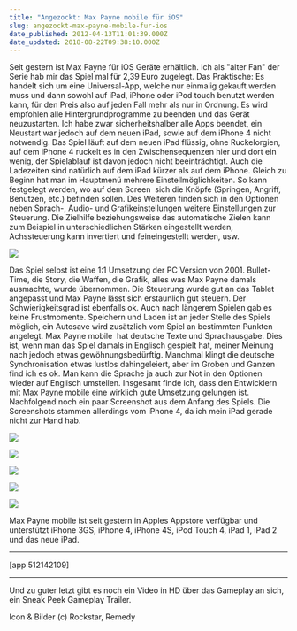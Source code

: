 ```yaml
---
title: "Angezockt: Max Payne mobile für iOS"
slug: angezockt-max-payne-mobile-fur-ios
date_published: 2012-04-13T11:01:39.000Z
date_updated: 2018-08-22T09:38:10.000Z
---
```


Seit gestern ist Max Payne für iOS Geräte erhältlich. Ich als "alter Fan" der Serie hab mir das Spiel mal für 2,39 Euro zugelegt. Das Praktische: Es handelt sich um eine Universal-App, welche nur einmalig gekauft werden muss und dann sowohl auf iPad, iPhone oder iPod touch benutzt werden kann, für den Preis also auf jeden Fall mehr als nur in Ordnung. Es wird empfohlen alle Hintergrundprogramme zu beenden und das Gerät neuzustarten. Ich habe zwar sicherheitshalber alle Apps beendet, ein Neustart war jedoch auf dem neuen iPad, sowie auf dem iPhone 4 nicht notwendig. Das Spiel läuft auf dem neuen iPad flüssig, ohne Ruckelorgien, auf dem iPhone 4 ruckelt es in den Zwischensequenzen hier und dort ein wenig, der Spielablauf ist davon jedoch nicht beeinträchtigt. Auch die Ladezeiten sind natürlich auf dem iPad kürzer als auf dem iPhone. Gleich zu Beginn hat man im Hauptmenü mehrere Einstellmöglichkeiten. So kann festgelegt werden, wo auf dem Screen  sich die Knöpfe (Springen, Angriff, Benutzen, etc.) befinden sollen. Des Weiteren finden sich in den Optionen neben Sprach-, Audio- und Grafikeinstellungen weitere Einstellungen zur Steuerung. Die Zielhilfe beziehungsweise das automatische Zielen kann zum Beispiel in unterschiedlichen Stärken eingestellt werden, Achssteuerung kann invertiert und feineingestellt werden, usw.

[![](//picdump.thafaker.de/2012/04/Foto-13.04.12-11-23-44-580x386.png)](__GHOST_URL__/angezockt-max-payne-mobile-fur-ios/foto-13-04-12-11-23-44/)

Das Spiel selbst ist eine 1:1 Umsetzung der PC Version von 2001. Bullet-Time, die Story, die Waffen, die Grafik, alles was Max Payne damals ausmachte, wurde übernommen. Die Steuerung wurde gut an das Tablet angepasst und Max Payne lässt sich erstaunlich gut steuern. Der Schwierigkeitsgrad ist ebenfalls ok. Auch nach längerem Spielen gab es keine Frustmomente. Speichern und Laden ist an jeder Stelle des Spiels möglich, ein Autosave wird zusätzlich vom Spiel an bestimmten Punkten angelegt. Max Payne mobile  hat deutsche Texte und Sprachausgabe. Dies ist, wenn man das Spiel damals in Englisch gespielt hat, meiner Meinung nach jedoch etwas gewöhnungsbedürftig. Manchmal klingt die deutsche Synchronisation etwas lustlos dahingeleiert, aber im Groben und Ganzen find ich es ok. Man kann die Sprache ja auch zur Not in den Optionen wieder auf Englisch umstellen. Insgesamt finde ich, dass den Entwicklern mit Max Payne mobile eine wirklich gute Umsetzung gelungen ist. Nachfolgend noch ein paar Screenshot aus dem Anfang des Spiels. Die Screenshots stammen allerdings vom iPhone 4, da ich mein iPad gerade nicht zur Hand hab.

[![](//picdump.thafaker.de/2012/04/Foto-13.04.12-11-25-36-580x386.png)](__GHOST_URL__/angezockt-max-payne-mobile-fur-ios/foto-13-04-12-11-25-36/)

[![](//picdump.thafaker.de/2012/04/Foto-13.04.12-11-26-06-580x386.png)](__GHOST_URL__/angezockt-max-payne-mobile-fur-ios/foto-13-04-12-11-26-06/)

[![](//picdump.thafaker.de/2012/04/Foto-13.04.12-11-32-49-580x386.png)](__GHOST_URL__/angezockt-max-payne-mobile-fur-ios/foto-13-04-12-11-32-49/)

[![](//picdump.thafaker.de/2012/04/Foto-13.04.12-11-32-55-580x386.png)](__GHOST_URL__/angezockt-max-payne-mobile-fur-ios/foto-13-04-12-11-32-55/)

[![](//picdump.thafaker.de/2012/04/Foto-13.04.12-11-34-14-580x386.png)](__GHOST_URL__/angezockt-max-payne-mobile-fur-ios/foto-13-04-12-11-34-14/)

Max Payne mobile ist seit gestern in Apples Appstore verfügbar und unterstützt iPhone 3GS, iPhone 4, iPhone 4S, iPod Touch 4, iPad 1, iPad 2 und das neue iPad.

---

[app 512142109]

---

Und zu guter letzt gibt es noch ein Video in HD über das Gameplay an sich, ein Sneak Peek Gameplay Trailer.

Icon & Bilder (c) Rockstar, Remedy
